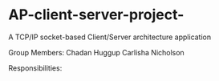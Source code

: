 # AP-client-server-project-
A TCP/IP socket-based Client/Server architecture application 

Group Members:
Chadan Huggup
Carlisha Nicholson 



Responsibilities:
